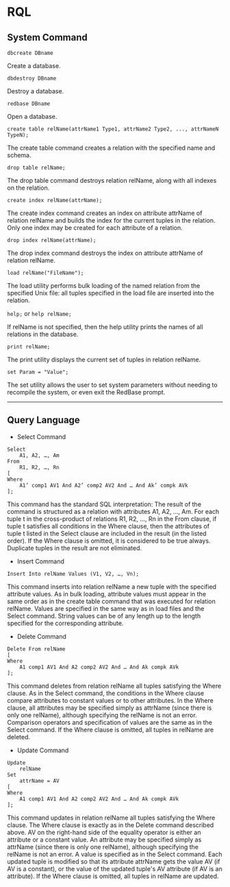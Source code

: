 # RQL

## System Command

```dbcreate DBname```

Create a database.

```dbdestroy DBname```

Destroy a database.

```redbase DBname```

Open a database.

```create table relName(attrName1 Type1, attrName2 Type2, ..., attrNameN TypeN);```

The create table command creates a relation with the specified name and schema. 

```drop table relName;```

The drop table command destroys relation relName, along with all indexes on the relation.

```create index relName(attrName);```

The create index command creates an index on attribute attrName of relation relName and builds the index for the current tuples in the relation. Only one index may be created for each attribute of a relation.

```drop index relName(attrName);```

The drop index command destroys the index on attribute attrName of relation relName.


```load relName("FileName");```

The load utility performs bulk loading of the named relation from the specified Unix file: all tuples specified in the load file are inserted into the relation. 

```help;``` or ```help relName;```

If relName is not specified, then the help utility prints the names of all relations in the database. 

```print relName;```

The print utility displays the current set of tuples in relation relName.

```set Param = "Value";```

The set utility allows the user to set system parameters without needing to recompile the system, or even exit the RedBase prompt. 

---
## Query Language


- Select Command
```
Select 
    A1, A2, …, Am
From 
    R1, R2, …, Rn
[
Where 
    A1’ comp1 AV1 And A2’ comp2 AV2 And … And Ak’ compk AVk
];
```

This command has the standard SQL interpretation: The result of the command is structured as a relation with attributes A1, A2, …, Am. For each tuple t in the cross-product of relations R1, R2, …, Rn in the From clause, if tuple t satisfies all conditions in the Where clause, then the attributes of tuple t listed in the Select clause are included in the result (in the listed order). If the Where clause is omitted, it is considered to be true always. Duplicate tuples in the result are not eliminated.

- Insert Command 
```
Insert Into relName Values (V1, V2, …, Vn);
```
This command inserts into relation relName a new tuple with the specified attribute values. As in bulk loading, attribute values must appear in the same order as in the create table command that was executed for relation relName. Values are specified in the same way as in load files and the Select command. String values can be of any length up to the length specified for the corresponding attribute.


- Delete Command 
```
Delete From relName
[
Where 
    A1 comp1 AV1 And A2 comp2 AV2 And … And Ak compk AVk
];
```
This command deletes from relation relName all tuples satisfying the Where clause. As in the Select command, the conditions in the Where clause compare attributes to constant values or to other attributes. In the Where clause, all attributes may be specified simply as attrName (since there is only one relName), although specifying the relName is not an error. Comparison operators and specification of values are the same as in the Select command. If the Where clause is omitted, all tuples in relName are deleted.

- Update Command

```
Update 
    relName
Set 
    attrName = AV
[
Where 
    A1 comp1 AV1 And A2 comp2 AV2 And … And Ak compk AVk
];
```

This command updates in relation relName all tuples satisfying the Where clause. The Where clause is exactly as in the Delete command described above. AV on the right-hand side of the equality operator is either an attribute or a constant value. An attribute may be specified simply as attrName (since there is only one relName), although specifying the relName is not an error. A value is specified as in the Select command. Each updated tuple is modified so that its attribute attrName gets the value AV (if AV is a constant), or the value of the updated tuple's AV attribute (if AV is an attribute). If the Where clause is omitted, all tuples in relName are updated.